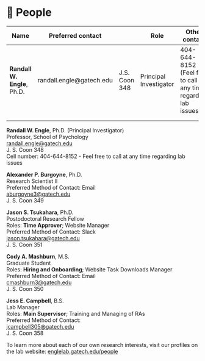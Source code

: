 # 🙋 People

<table data-view="cards"><thead><tr><th>Name</th><th>Preferred contact</th><th></th><th>Role</th><th>Other contact</th></tr></thead><tbody><tr><td><strong>Randall W. Engle</strong>, Ph.D.</td><td>randall.engle@gatech.edu</td><td>J.S. Coon 348</td><td>Principal Investigator</td><td>404-644-8152 (Feel free to call at any time regarding lab issues)</td></tr><tr><td></td><td></td><td></td><td></td><td></td></tr><tr><td></td><td></td><td></td><td></td><td></td></tr></tbody></table>

**Randall W. Engle**, Ph.D. (Principal Investigator)\
Professor, School of Psychology\
randall.engle@gatech.edu\
J. S. Coon 348\
Cell number: 404-644-8152 - Feel free to call at any time regarding lab issues

**Alexander P. Burgoyne**, Ph.D.\
Research Scientist II\
Preferred Method of Contact: Email\
aburgoyne3@gatech.edu\
J. S. Coon 349

**Jason S. Tsukahara**, Ph.D.\
Postodoctoral Research Fellow\
Roles: **Time Approver**; Website Manager\
Preferred Method of Contact: Slack\
jason.tsukahara@gatech.edu\
J. S. Coon 351

**Cody A. Mashburn**, M.S.\
Graduate Student\
Roles: **Hiring and Onboarding**; Website Task Downloads Manager\
Preferred Method of Contact: Email\
cmashburn3@gatech.edu\
J. S. Coon 350

**Jess E. Campbell**, B.S.\
Lab Manager\
Roles: **Main Supervisor**; Training and Managing of RAs\
Preferred Method of Contact:\
jcampbell305@gatech.edu\
J. S. Coon 358

To learn more about each of our own research interests, visit our profiles on the lab website: [englelab.gatech.edu/people](http://englelab.gatech.edu/people.html)
